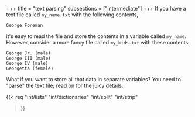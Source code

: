 +++
title = "text parsing"
subsections = ["intermediate"]
+++
If you have a text file called `my_name.txt` with the following contents,

	George Foreman

it's easy to read the file and store the contents in a variable called `my_name`. However, consider
a more fancy file called `my_kids.txt` with these contents:

	George Jr. (male)
	George III (male)
	George IV (male)
	Georgetta (female)

What if you want to store all that data in separate variables? You need to "parse" the text file; read on
for the juicy details.

{{< req "int/lists"
				"int/dictionaries"
				"int/split"
				"int/strip"
>}}

